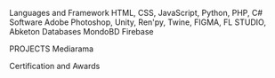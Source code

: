 Languages and Framework 
HTML, CSS, JavaScript, Python, PHP, C#
Software
Adobe Photoshop, Unity, Ren'py, Twine, FIGMA, FL STUDIO, Abketon
Databases
MondoBD Firebase

PROJECTS
Mediarama


Certification and Awards
